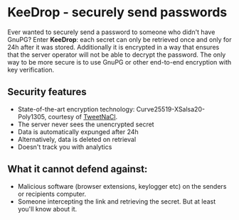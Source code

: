 # KeeDrop - securely send passwords

Ever wanted to securely send a password to someone who didn't have GnuPG?
Enter **KeeDrop**: each secret can only be retrieved once and only for 24h after
it was stored. Additionally it is encrypted in a way that ensures that the
server operator will not be able to decrypt the password.
The only way to be more secure is to use GnuPG or other end-to-end encryption
with key verification.

## Security features

- State-of-the-art encryption technology: Curve25519-XSalsa20-Poly1305, courtesy of [TweetNaCl](http://tweetnacl.js.org/).
- The server never sees the unencrypted secret
- Data is automatically expunged after 24h
- Alternatively, data is deleted on retrieval
- Doesn't track you with analytics

## What it cannot defend against:

- Malicious software (browser extensions, keylogger etc) on the senders or recipients computer.
- Someone intercepting the link and retrieving the secret. But at least you'll know about it.